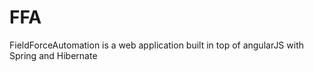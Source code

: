 # FFA
FieldForceAutomation is a web application built in top of angularJS with Spring and Hibernate
